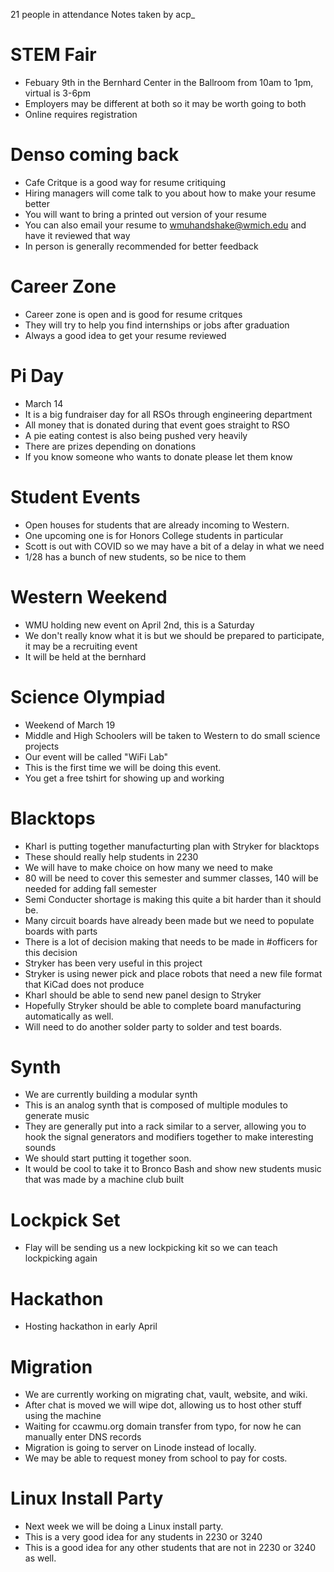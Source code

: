 21 people in attendance
Notes taken by acp_

# STEM Fair
 - Febuary 9th in the Bernhard Center in the Ballroom from 10am to 1pm, virtual is 3-6pm
 - Employers may be different at both so it may be worth going to both
 - Online requires registration
# Denso coming back
 - Cafe Critque is a good way for resume critiquing
 - Hiring managers will come talk to you about how to make your resume better
 - You will want to bring a printed out version of your resume
 - You can also email your resume to wmuhandshake@wmich.edu and have it reviewed that way
 - In person is generally recommended for better feedback

# Career Zone
 - Career zone is open and is good for resume critques
 - They will try to help you find internships or jobs after graduation
 - Always a good idea to get your resume reviewed

# Pi Day
 - March 14
 - It is a big fundraiser day for all RSOs through engineering department
 - All money that is donated during that event goes straight to RSO
 - A pie eating contest is also being pushed very heavily
 - There are prizes depending on donations
 - If you know someone who wants to donate please let them know

# Student Events
 - Open houses for students that are already incoming to Western.
 - One upcoming one is for Honors College students in particular
 - Scott is out with COVID so we may have a bit of a delay in what we need
 - 1/28 has a bunch of new students, so be nice to them

# Western Weekend
 - WMU holding new event on April 2nd, this is a Saturday
 - We don't really know what it is but we should be prepared to participate, it may be a recruiting event
 - It will be held at the bernhard

# Science Olympiad
 - Weekend of March 19
 - Middle and High Schoolers will be taken to Western to do small science projects
 - Our event will be called "WiFi Lab"
 - This is the first time we will be doing this event.
 - You get a free tshirt for showing up and working

# Blacktops
 - Kharl is putting together manufacturting plan with Stryker for blacktops
 - These should really help students in 2230
 - We will have to make choice on how many we need to make
 - 80 will be need to cover this semester and summer classes, 140 will be needed for adding fall semester
 - Semi Conducter shortage is making this quite a bit harder than it should be.
 - Many circuit boards have already been made but we need to populate boards with parts
 - There is a lot of decision making that needs to be made in #officers for this decision
 - Stryker has been very useful in this project
 - Stryker is using newer pick and place robots that need a new file format that KiCad does not produce
 - Kharl should be able to send new panel design to Stryker
 - Hopefully Stryker should be able to complete board manufacturing automatically as well.
 - Will need to do another solder party to solder and test boards.

# Synth
 - We are currently building a modular synth
 - This is an analog synth that is composed of multiple modules to generate music
 - They are generally put into a rack similar to a server, allowing you to hook the signal generators and modifiers together to make interesting sounds
 - We should start putting it together soon.
 - It would be cool to take it to Bronco Bash and show new students music that was made by a machine club built

# Lockpick Set
 - Flay will be sending us a new lockpicking kit so we can teach lockpicking again

# Hackathon
 - Hosting hackathon in early April

# Migration
 - We are currently working on migrating chat, vault, website, and wiki.
 - After chat is moved we will wipe dot, allowing us to host other stuff using the machine
 - Waiting for ccawmu.org domain transfer from typo, for now he can manually enter DNS records
 - Migration is going to server on Linode instead of locally.
 - We may be able to request money from school to pay for costs.

# Linux Install Party
 - Next week we will be doing a Linux install party.
 - This is a very good idea for any students in 2230 or 3240
 - This is a good idea for any other students that are not in 2230 or 3240 as well.
 